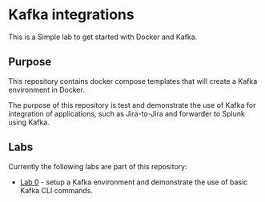 # Kafka integrations

This is a Simple lab to get started with Docker and Kafka.

## Purpose
This repository contains docker compose templates that will create a Kafka environment in Docker.

The purpose of this repository is test and demonstrate the use of Kafka for integration of applications, such as Jira-to-Jira and forwarder to Splunk using Kafka.

## Labs
Currently the following labs are part of this repository:
* [Lab 0](./0-kafka-docker/) - setup a Kafka environment and demonstrate the use of basic Kafka CLI commands.
